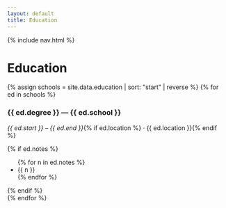 ```yaml
---
layout: default
title: Education
---
```

{% include nav.html %}

# Education

{% assign schools = site.data.education | sort: "start" | reverse %}
{% for ed in schools %}
<div class="card">
  <h3>{{ ed.degree }} — {{ ed.school }}</h3>
  <p><em>{{ ed.start }} – {{ ed.end }}</em>{% if ed.location %} · {{ ed.location }}{% endif %}</p>

  {% if ed.notes %}
  <ul>
    {% for n in ed.notes %}
      <li>{{ n }}</li>
    {% endfor %}
  </ul>
  {% endif %}
</div>
{% endfor %}
